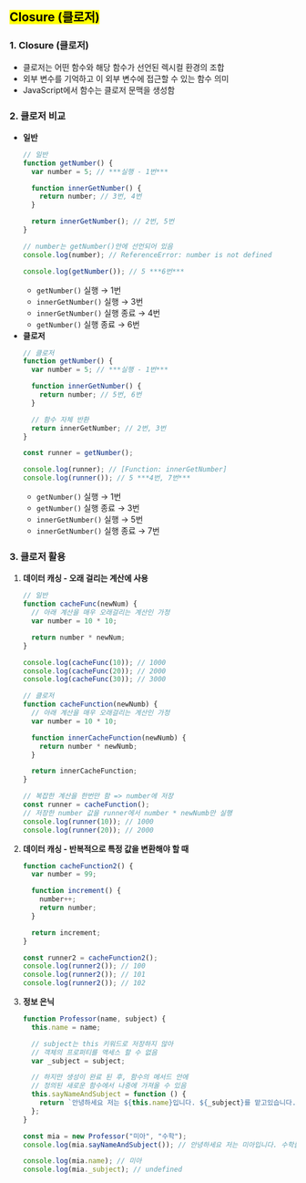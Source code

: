 ## <mark color="#fbc956">Closure (클로저)</mark>

### 1. Closure (클로저)

- 클로저는 어떤 함수와 해당 함수가 선언된 렉시컬 환경의 조합
- 외부 변수를 기억하고 이 외부 변수에 접근할 수 있는 함수 의미
- JavaScript에서 함수는 클로저 문맥을 생성함

### 2. 클로저 비교

- **일반**
  ```jsx
  // 일반
  function getNumber() {
    var number = 5; // ***실행 - 1번***

    function innerGetNumber() {
      return number; // 3번, 4번
    }

    return innerGetNumber(); // 2번, 5번
  }

  // number는 getNumber()안에 선언되어 있음
  console.log(number); // ReferenceError: number is not defined

  console.log(getNumber()); // 5 ***6번***
  ```
  - `getNumber()` 실행 → 1번
  - `innerGetNumber()` 실행 → 3번
  - `innerGetNumber()` 실행 종료 → 4번
  - `getNumber()` 실행 종료 → 6번
- **클로저**
  ```jsx
  // 클로저
  function getNumber() {
    var number = 5; // ***실행 - 1번***

    function innerGetNumber() {
      return number; // 5번, 6번
    }

    // 함수 자체 반환
    return innerGetNumber; // 2번, 3번
  }

  const runner = getNumber();

  console.log(runner); // [Function: innerGetNumber]
  console.log(runner()); // 5 ***4번, 7번***
  ```
  - `getNumber()` 실행 → 1번
  - `getNumber()` 실행 종료 → 3번
  - `innerGetNumber()` 실행 → 5번
  - `innerGetNumber()` 실행 종료 → 7번

### 3. 클로저 활용

1. **데이터 캐싱 - 오래 걸리는 계산에 사용**

   ```jsx
   // 일반
   function cacheFunc(newNum) {
     // 아래 계산을 매우 오래걸리는 계산인 가정
     var number = 10 * 10;

     return number * newNum;
   }

   console.log(cacheFunc(10)); // 1000
   console.log(cacheFunc(20)); // 2000
   console.log(cacheFunc(30)); // 3000

   // 클로저
   function cacheFunction(newNumb) {
     // 아래 계산을 매우 오래걸리는 계산인 가정
     var number = 10 * 10;

     function innerCacheFunction(newNumb) {
       return number * newNumb;
     }

     return innerCacheFunction;
   }

   // 복잡한 계산을 한번만 함 => number에 저장
   const runner = cacheFunction();
   // 저장한 number 값을 runner에서 number * newNumb만 실행
   console.log(runner(10)); // 1000
   console.log(runner(20)); // 2000
   ```

2. **데이터 캐싱 - 반복적으로 특정 값을 변환해야 할 때**

   ```jsx
   function cacheFunction2() {
     var number = 99;

     function increment() {
       number++;
       return number;
     }

     return increment;
   }

   const runner2 = cacheFunction2();
   console.log(runner2()); // 100
   console.log(runner2()); // 101
   console.log(runner2()); // 102
   ```

3. **정보 은닉**

   ```jsx
   function Professor(name, subject) {
     this.name = name;

     // subject는 this 키워드로 저장하지 않아
     // 객체의 프로퍼티를 액세스 할 수 없음
     var _subject = subject;

     // 하지만 생성이 완료 된 후, 함수의 메서드 안에
     // 정의된 새로운 함수에서 나중에 가져올 수 있음
     this.sayNameAndSubject = function () {
       return `안녕하세요 저는 ${this.name}입니다. ${_subject}를 맡고있습니다.`;
     };
   }

   const mia = new Professor("미아", "수학");
   console.log(mia.sayNameAndSubject()); // 안녕하세요 저는 미아입니다. 수학를 맡고있습니다.

   console.log(mia.name); // 미아
   console.log(mia._subject); // undefined
   ```
